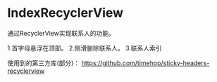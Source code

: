 # IndexRecyclerView  

通过RecyclerView实现联系人的功能。

1.首字母悬浮在顶部。
2.侧滑删除联系人。
3.联系人索引


使用到的第三方库(部分)：
https://github.com/timehop/sticky-headers-recyclerview
